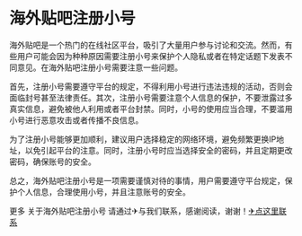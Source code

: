 # 海外贴吧注册小号

海外贴吧是一个热门的在线社区平台，吸引了大量用户参与讨论和交流。然而，有些用户可能会因为种种原因需要注册小号来保护个人隐私或者在特定话题下发表不同意见。在海外贴吧注册小号需要注意一些问题。

首先，注册小号需要遵守平台的规定，不得利用小号进行违法违规的活动，否则会面临封号甚至法律责任。其次，注册小号需要注意个人信息的保护，不要泄露过多真实信息，避免被他人利用或者平台封禁。同时，小号的使用应当合理，不要滥用小号进行恶意攻击或者传播不良信息。

为了注册小号能够更加顺利，建议用户选择稳定的网络环境，避免频繁更换IP地址，以免引起平台的注意。同时，注册小号时应当选择安全的密码，并且定期更改密码，确保账号的安全。

总之，海外贴吧注册小号是一项需要谨慎对待的事情，用户需要遵守平台规定，保护个人信息，合理使用小号，并且注意账号的安全。

更多 关于海外贴吧注册小号 请通过✈与我们联系，感谢阅读，谢谢！[✈点这里联系](https://d.k02.cc)